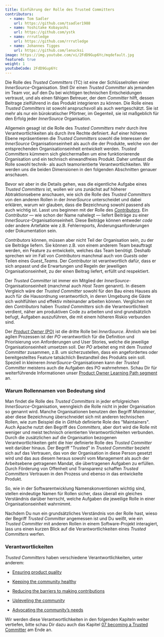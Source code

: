 ```yaml
---
title: Einführung der Rolle des Trusted Committers
contributors:
  - name: Tom Sadler
    url: https://github.com/tsadler1988
  - name: Yoshitake Kobayashi
    url: https://github.com/ystk
  - name: rrrutledge
    url: https://github.com/rrrutledge
  - name: Johannes Tigges
    url: https://github.com/lenucksi
image: https://img.youtube.com/vi/2FdD9Gup6Yc/mqdefault.jpg
featured: true
weight: 1
youtubeCode: 2FdD9Gup6Yc
---
```

<div class="paragraph pagenumrestart">
<p>Die Rolle des <em>Trusted Committers</em> (TC) ist eine der Schlüsselrollen einer
<em>InnerSource</em>-Organisation. Stell Dir einen <em>Trusted Committer</em> als jemanden im Team vor, auf den Du bei wichtigen technischen Entscheidungen
 vertraust, und als einen fähigen Betreuer, der dem <em>Committer</em> hilft, dessen Beitrage zielführend in das Produkt integrieren zu können. Die Rolle eines <em>Trusted Committers</em>
ist sowohl anspruchsvoll als auch wertgeschätzt. Sie ist mehr als nur ein bürokratischer Pförtner, im Gegenteil, sie ist maßgeblich für den Erfolg jeder <em>InnerSource</em> Organisation.</p>
</div>
<div class="paragraph">
<p>Allgemein gesagt ist die Rolle des <em>Trusted Committers</em> mehr durch ihre Verantwortlichkeiten als durch ihre Rechte definiert.
Auf einer höheren Ebene repräsentieren die <em>Trusted Committers</em> sowohl die Interessen der <em>InnerSource</em> Organisationseinheit als auch die der Produkte,
welche von der entsprechenden Organisationseinheit entwickelt werden. <em>Trusted Committers</em> kümmern sich gleichermaßen um eine funktionierende Organisation und ein technisch einwandfreies Produkt.
 Daher umfasst die Rolle sowohl technik- als auch teamorientierte Verantwortlichkeiten.
Wir werden uns die beiden Dimensionen in den folgenden Abschnitten genauer anschauen.</p>
</div>
<div class="paragraph">
<p>Bevor wir aber in die Details gehen, was die eigentliche Aufgabe eines <em>Trusted Committers</em> ist, wollen wir uns zunächst auf höherer Abtraktionsebene anschauen,
wie sich die Rolle des <em>Trusted Committers</em> von den anderen Rollen in der <em>InnerSource</em> unterscheidet und dabei erklären, warum wir glauben, dass die
Bezeichnung sowohl  passend als auch wichtig ist. Lasst uns beginnen mit der Rolle des <a href="https://innersourcecommons.org/learn/learning-path/contributor"><em>Contributors</em></a>. Ein
<em>Contributor</em> — wie schon der Name nahelegt — liefert Beiträge zu einer <em>InnerSource</em>-Organisationseinheit.
 Diese Beiträge können entweder <em>code</em> oder andere Artefakte wie z.B. Fehlerreports, Änderungsanforderungen oder Dokumentation sein.</p>
</div>
<div class="paragraph">
<p><em>Contributors</em> können, müssen aber nicht Teil der Organisation sein, zu der sie Beiträge liefern. Sie können z.B. von einem anderem Team beauftragt werden, ein Feature zu entwickeln,
welches das Team benötigt. Deshalb sprechen wir im Fall von <em>Contributors</em> manchmal auch von <em>Guests</em> oder Teilen eines <em>Guest_Teams</em>. Der <em>Contributor</em> ist
 verantwortlich dafür, dass er sich anpasst und die Erwartungen und Regeln der jeweiligen Organisationseinheit, zu der einen Beitrag liefert, erfüllt und respektiert.</p>
</div>
<div class="paragraph">
<p>Der <em>Trusted Committer</em> ist immer ein Mitglied der <em>InnerSource</em>-Organisationseinheit (manchmal auch <em>Host Team</em> genannt). In diesem Vergleich wäre der
<em>Trusted Committer</em> sowohl für den Bau eines Hauses als auch für die Hausordnung verantwortlich, in deren Umgebung die Gäste sich wohlfühlen und effektiv
 miteinander arbeiten können. Verglichen mit den <em>Contributors</em> haben <em>Trusted Committers</em> sich die Verantwortlichkeit verdient, näher am produktiven Code zu
arbeiten und sind grundsätzlich befugt, Aufgaben auszuführen, die mit einem höheren Riskio verbunden sind.</p>
</div>
<div class="paragraph">
<p>Der <a href="https://innersourcecommons.org/learn/learning-path/product-owner"><em>Product Owner</em> (PO)</a> ist die dritte
Rolle bei <em>InnerSource</em>. Ähnlich wie bei agilen Prozessen ist der <em>PO</em> verantwortlich für die Definition und Priorisierung von Anforderungen und User Stories,
welche die jeweilige Organisationseinheit umsetzen soll. Der <em>PO</em> arbeitet eng mit dem <em>Trusted Committer</em> zusammen, z.B. um sicherzustellen, dass ein angefordertes oder bereitgestelltes Feature
 tatsächlich Bestandteil des Produkts sein soll. Speziell in kleineren <em>InnerSource</em>-Organisationen kann der <em>Trusted Committer</em> meistens auch die Aufgaben des
PO wahrnehmen. Schau Dir für weiterführende Informationen unser <a href="https://innersourcecommons.org/learn/learning-path/product-owner">Product Owner Learning Path segment</a>
an.</p>
</div>
<div class="sect2">
<h3 id="_warum_rollennamen_von_bedeutung_sind">Warum Rollennamen von Bedeutung sind</h3>
<div class="paragraph">
<p>Man findet die Rolle des <em>Trusted Committers</em>  in jeder erfolgreichen <em>InnerSource</em>-Organisation, wenngleich die Rolle nicht in jeder Organisation so genannt
wird.
Manche Organisationen benutzen den Begriff <em>Maintainer</em>, aber diese Bezeichnung überschneidet sich mit anderen technischen Rollen, wie zum Beispiel
die in <em>GitHub</em> definierte Role des "Maintainers". Auch Apache nutzt den Begriff des
<em>Committers</em>, aber dort wird die Rolle mit weniger und meist technisch orientierten Verantwortlichkeiten verbunden.
Durch die zusätzlichen auf die Organisation bezogenen Verantwortlichkeiten geht die hier definierte Rolle des <em>Trusted Committer</em> weit darüber hinaus.
Der Begriff "Trusted" in <em>Trusted Committer</em> bezieht sich auf das Vertrauen, das von der Organisation in diese Person gesetzt wird und das aus diesem heraus
sowohl vom Management als auch der Arbeitsebene getragenen Mandat, die übertragenen Aufgaben zu erfüllen. Durch Förderung von Offenheit und Transparenz schaffen
<em>Trusted Committers</em> Vertrauen in den Prozess und ebenso in das entwickelte Produkt.</p>
</div>
<div class="paragraph">
<p>So, wie in der Softwarentwicklung Namenskonventionen wichtig sind, stellen eindeutige Namen für Rollen sicher, dass überall ein gleiches Verständnis darüber
herrscht, welche Aufgaben die jeweilige Rolle in einer Organisationseinheit wahrnimmt.</p>
</div>
<div class="paragraph">
<p>Nachdem Du nun ein grundsätzliches Verständnis von der Rolle hast, wieso der Begriff
<em>Trusted Committer</em> angemessen ist und Du weißt, wie ein <em>Trusted Committer</em> mit anderen Rollen in einem Software-Projekt interagiert, lass uns einen
kurzen Blick auf die Verantwortlichkeiten eines <em>Trusted Committers</em> werfen.</p>
</div>
</div>
<div class="sect2">
<h3 id="_verantwortlickeiten">Verantwortlickeiten</h3>
<div class="paragraph">
<p><em>Trusted Committers</em> haben verschiedene Verantwortlichkeiten, unter anderem:</p>
</div>
<div class="ulist">
<ul>
<li>
<p><a href="https://innersourcecommons.org/de/learn/learning-path/trusted-committer/02/">Ensuring product quality</a></p>
</li>
<li>
<p><a href="https://innersourcecommons.org/de/learn/learning-path/trusted-committer/03/">Keeping the community healthy</a></p>
</li>
<li>
<p><a href="https://innersourcecommons.org/de/learn/learning-path/trusted-committer/05/">Reducing the barriers to making contributions</a></p>
</li>
<li>
<p><a href="https://innersourcecommons.org/de/learn/learning-path/trusted-committer/04/">Upleveling the community</a></p>
</li>
<li>
<p><a href="https://innersourcecommons.org/de/learn/learning-path/trusted-committer/06/">Advocating the community&#8217;s needs</a></p>
</li>
</ul>
</div>
<div class="paragraph">
<p>Wir werden diese Verantwortlichkeiten in den folgenden Kapiteln weiter vertiefen, bitte schau Dir dazu auch das Kapitel <a href="https://innersourcecommons.org/de/learn/learning-path/trusted-committer/07/">07 becoming a Trusted Committer</a> am Ende an.</p>
</div>
</div>
<!--- This file autogenerated from https://github.com/InnerSourceCommons/InnerSourceLearningPath/blob/master/scripts -->